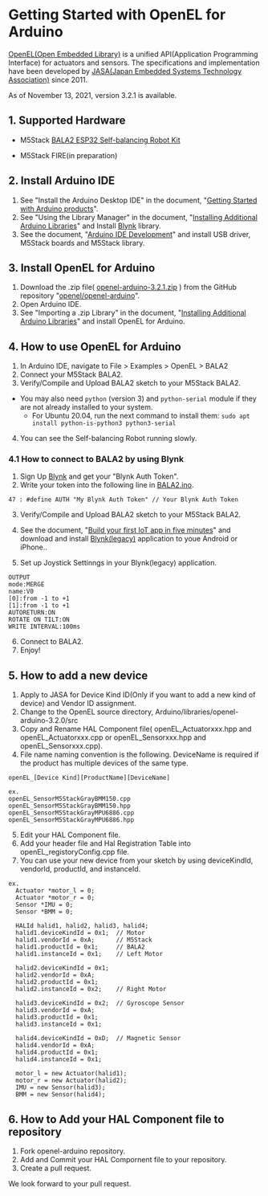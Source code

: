 # Getting Started with OpenEL for Arduino

[OpenEL(Open Embedded Library)](https://openel.github.io/) is a unified API(Application Programming Interface) for actuators and sensors. The specifications and implementation have been developed by [JASA(Japan Embedded Systems Technology Association)](https://www.jasa.or.jp/data/english/) since 2011.

As of November 13, 2021, version 3.2.1 is available.

## 1. Supported Hardware
- M5Stack [BALA2 ESP32 Self-balancing Robot Kit](https://shop.m5stack.com/products/bala2-esp32-self-balancing-robot-kit)

- M5Stack FIRE(in preparation)

## 2. Install Arduino IDE

1. See "Install the Arduino Desktop IDE" in the document, "[Getting Started with Arduino products](https://www.arduino.cc/en/Guide)".
2. See "Using the Library Manager" in the document, "[Installing Additional Arduino Libraries](https://www.arduino.cc/en/Guide/Libraries)" and Install [Blynk](https://blynk.io/) library.
3. See the document, "[Arduino IDE Development](https://docs.m5stack.com/en/arduino/arduino_development)" and install USB driver, M5Stack boards and M5Stack library.

## 3. Install OpenEL for Arduino

1. Download the .zip file( [openel-arduino-3.2.1.zip](https://github.com/openel/openel-arduino/releases/tag/v3.2.1) ) from the GitHub repository "[openel/openel-arduino](https://github.com/openel/openel-arduino)".
2. Open Arduino IDE.
3. See "Importing a .zip Library" in the document, "[Installing Additional Arduino Libraries](https://www.arduino.cc/en/Guide/Libraries)" and install OpenEL for Arduino.

## 4. How to use OpenEL for Arduino

1. In Arduino IDE, navigate to File > Examples > OpenEL > BALA2
2. Connect your M5Stack BALA2.
3. Verify/Compile and Upload BALA2 sketch to your M5Stack BALA2.
  - You may also need `python` (version 3) and `python-serial` module if they are not already installed to your system.
    - For Ubuntu 20.04, run the next command to install them: `sudo apt install python-is-python3 python3-serial`
4. You can see the Self-balancing Robot running slowly.

### 4.1 How to connect to BALA2 by using Blynk

1. Sign Up [Blynk](https://blynk.cloud/dashboard/register) and get your "Blynk Auth Token".
2. Write your token into the following line in [BALA2.ino](https://github.com/openel/openel-arduino/blob/v3.2.0/examples/BALA2/BALA2.ino).
```
47 : #define AUTH "My Blynk Auth Token" // Your Blynk Auth Token
```
3. Verify/Compile and Upload BALA2 sketch to your M5Stack BALA2.
4. See the document, "[Build your first IoT app in five minutes](https://blynk.io/en/getting-started)" and download and install [Blynk(legacy)](https://play.google.com/store/apps/details?id=cc.blynk) application to youe Android or iPhone..

5. Set up Joystick Settinngs in your Blynk(legacy) application.
```
OUTPUT
mode:MERGE
name:V0
[0]:from -1 to +1
[1]:from -1 to +1
AUTORETURN:ON
ROTATE ON TILT:ON
WRITE INTERVAL:100ms
```
6. Connect to BALA2.
7. Enjoy!

## 5. How to add a new device

1. Apply to JASA for Device Kind ID(Only if you want to add a new kind of device) and Vendor ID assignment.
2. Change to the OpenEL source directory, Arduino/libraries/openel-arduino-3.2.0/src
3. Copy and Rename HAL Component file( openEL_Actuatorxxx.hpp and openEL_Actuatorxxx.cpp or openEL_Sensorxxx.hpp and openEL_Sensorxxx.cpp).
4. File name naming convention is the following. DeviceName is required if the product has multiple devices of the same type.

```
openEL_[Device Kind][ProductName][DeviceName]

ex.
openEL_SensorM5StackGrayBMM150.cpp
openEL_SensorM5StackGrayBMM150.hpp
openEL_SensorM5StackGrayMPU6886.cpp
openEL_SensorM5StackGrayMPU6886.hpp
```

5. Edit your HAL Component file.
6. Add your header file and Hal Registration Table into openEL_registoryConfig.cpp file.
7. You can use your new device from your sketch by using deviceKindId, vendorId, productId, and instanceId.

```
ex.
  Actuator *motor_l = 0;
  Actuator *motor_r = 0;
  Sensor *IMU = 0;
  Sensor *BMM = 0;

  HALId halid1, halid2, halid3, halid4;
  halid1.deviceKindId = 0x1;  // Motor
  halid1.vendorId = 0xA;      // M5Stack
  halid1.productId = 0x1;     // BALA2
  halid1.instanceId = 0x1;    // Left Motor

  halid2.deviceKindId = 0x1;
  halid2.vendorId = 0xA;
  halid2.productId = 0x1;
  halid2.instanceId = 0x2;    // Right Motor

  halid3.deviceKindId = 0x2;  // Gyroscope Sensor
  halid3.vendorId = 0xA;
  halid3.productId = 0x1;
  halid3.instanceId = 0x1;

  halid4.deviceKindId = 0xD;  // Magnetic Sensor
  halid4.vendorId = 0xA;
  halid4.productId = 0x1;
  halid4.instanceId = 0x1;

  motor_l = new Actuator(halid1);
  motor_r = new Actuator(halid2);
  IMU = new Sensor(halid3);
  BMM = new Sensor(halid4);
```

## 6. How to Add your HAL Component file to repository
1. Fork openel-arduino repository.
2. Add and Commit your HAL Compornent file to your repository.
3. Create a pull request.

We look forward to your pull request.

